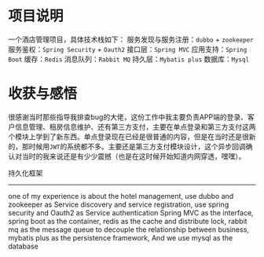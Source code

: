 # 项目说明
一个酒店管理项目，具体技术栈如下：
服务发现与服务注册：`dubbo` + `zookeeper`
服务鉴权：`Spring Security` + `Oauth2`
接口层：`Spring MVC`
应用支持：`Spring Boot`
缓存：`Redis`
消息队列：`Rabbit MQ`
持久层：`Mybatis plus`
数据库：`Mysql`

# 收获与感悟
很感谢当时那些指导我排查bug的大佬，这份工作中我主要负责APP端的登录、客户信息管理、租房信息维护、还有第三方支付，主要在单点登录和第三方支付这两个模块上学到了新东西。单点登录现在已经是很普通的内容，但是在当时还是很新的，那时候用`JWT`的系统都不多。主要还是第三方支付模块设计，这个异步回调确认对当时的我来说还是有少少震撼（也是在这时候开始知道内网穿透，嘿嘿）。

持久化框架

---
one of my experience is about the hotel management, use dubbo and zookeeper as Service discovery and service registration, use spring security and Oauth2 as Service authentication
Spring MVC as the interface, spring boot as the container, redis as the cache and distribute lock, rabbit mq as the message queue to decouple the relationship between business, mybatis plus as the persistence framework, And we use mysql as the database